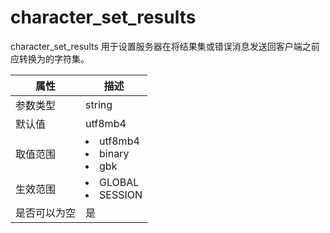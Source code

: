 # character_set_results

character_set_results 用于设置服务器在将结果集或错误消息发送回客户端之前应转换为的字符集。

| **属性** |                                                                       **描述**                                                                        |
|--------|-----------------------------------------------------------------------------------------------------------------------------------------------------|
| 参数类型   | string                                                                                                                                              |
| 默认值    | utf8mb4                                                                                                                                             |
| 取值范围   | <li> utf8mb4   <li> binary   <li> gbk    |
| 生效范围   | <li> GLOBAL   <li> SESSION                                             |
| 是否可以为空 | 是                                                                                                                                                   |
